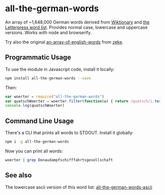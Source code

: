 # all-the-german-words

An array of ~1,648,000 German words derived from [Wiktionary](https://de.wiktionary.org/) and [the Letterpress word
list](https://github.com/atebits/Words).
Provides normal case, lowercase and uppercase versions.
Works with node and browserify.

Try also the original [an-array-of-english-words](http://npm.im/an-array-of-english-words) from [zeke](https://github.com/zeke/).

## Programmatic Usage

To use the module in Javascript code, install it locally:

```sh
npm install all-the-german-words --save
```

Then:

```js
var woerter = require("all-the-german-words")
var quatschWoerter = woerter.filter(function(w) { return /quatsch/i.test(w) })
console.log(quatschWoerter)
```

## Command Line Usage

There's a CLI that prints all words to STDOUT. Install it globally:

```sh
npm i -g all-the-german-words
```

Now you can print all words:

```sh
woerter | grep Donaudampfschifffahrtsgesellschaft
```

## See also

The lowercase ascii version of this word list: [all-the-german-words-ascii](http://npm.im/all-the-german-words-ascii)